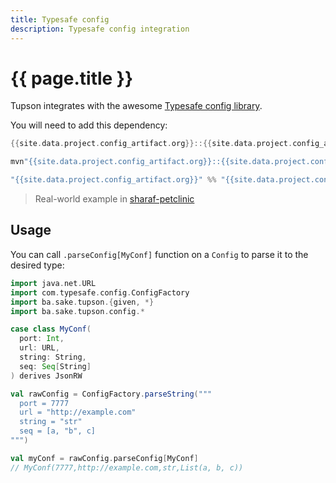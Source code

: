 ```yaml
---
title: Typesafe config
description: Typesafe config integration
---
```


# {{ page.title }}


Tupson integrates with the awesome [Typesafe config library](https://github.com/lightbend/config).  

You will need to add this dependency:
```scala
{{site.data.project.config_artifact.org}}::{{site.data.project.config_artifact.name}}:{{site.data.project.config_artifact.version}} // scala-cli

mvn"{{site.data.project.config_artifact.org}}::{{site.data.project.config_artifact.name}}:{{site.data.project.config_artifact.version}}" // mill

"{{site.data.project.config_artifact.org}}" %% "{{site.data.project.config_artifact.name}}" % "{{site.data.project.config_artifact.version}}" // sbt

```

> Real-world example in [sharaf-petclinic](https://github.com/sake92/sharaf-petclinic/blob/main/app/src/ba/sake/sharaf/petclinic/PetclinicConfig.scala)

## Usage

You can call `.parseConfig[MyConf]` function on a `Config` to parse it to the desired type:

```scala
import java.net.URL
import com.typesafe.config.ConfigFactory
import ba.sake.tupson.{given, *}
import ba.sake.tupson.config.*

case class MyConf(
  port: Int,
  url: URL,
  string: String,
  seq: Seq[String]
) derives JsonRW

val rawConfig = ConfigFactory.parseString("""
  port = 7777
  url = "http://example.com"
  string = "str"
  seq = [a, "b", c]
""")

val myConf = rawConfig.parseConfig[MyConf]
// MyConf(7777,http://example.com,str,List(a, b, c))
```
